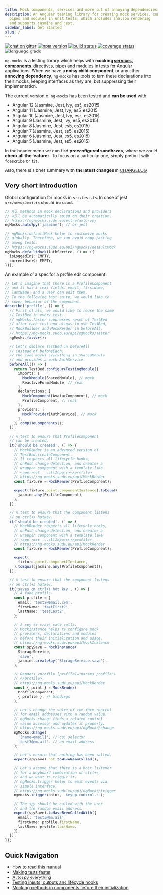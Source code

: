 ```yaml
---
title: Mock components, services and more out of annoying dependencies in Angular tests
description: An Angular testing library for creating mock services, components, directives,
  pipes and modules in unit tests, which includes shallow rendering
  and supports jasmine and jest.
sidebar_label: Get started
slug: /
---
```


[![chat on gitter](https://img.shields.io/gitter/room/ike18t/ng-mocks)](https://gitter.im/ng-mocks/community)
[![npm version](https://img.shields.io/npm/v/ng-mocks)](https://www.npmjs.com/package/ng-mocks)
[![build status](https://img.shields.io/travis/ike18t/ng-mocks/master)](https://travis-ci.org/github/ike18t/ng-mocks/branches)
[![coverage status](https://img.shields.io/coveralls/github/ike18t/ng-mocks/master)](https://coveralls.io/github/ike18t/ng-mocks?branch=master)
[![language grade](https://img.shields.io/lgtm/grade/javascript/g/ike18t/ng-mocks)](https://lgtm.com/projects/g/ike18t/ng-mocks/context:javascript)

`ng-mocks` is a testing library which helps with
**mocking [services](api/MockService.md),
[components](api/MockComponent.md)**,
[directives](api/MockDirective.md),
[pipes](api/MockPipe.md) and
[modules](api/MockModule.md)
in tests for Angular applications.
When we have a **noisy child component**,
or any other **annoying dependency**,
`ng-mocks` has tools to turn these declarations into their mocks,
keeping interfaces as they are, but suppressing their implementation.

The current version of `ng-mocks` has been tested and **can be used** with:

- Angular 12 (Jasmine, Jest, Ivy, es5, es2015)
- Angular 11 (Jasmine, Jest, Ivy, es5, es2015)
- Angular 10 (Jasmine, Jest, Ivy, es5, es2015)
- Angular 9 (Jasmine, Jest, Ivy, es5, es2015)
- Angular 8 (Jasmine, Jest, es5, es2015)
- Angular 7 (Jasmine, Jest, es5, es2015)
- Angular 6 (Jasmine, Jest, es5, es2015)
- Angular 5 (Jasmine, Jest, es5, es2015)

In the header menu we can find **preconfigured sandboxes**, where we could **check all the features**.
To focus on a particular one, simply prefix it with `fdescribe` or `fit`.

Also, there is a brief summary with **the latest changes** in [CHANGELOG](https://github.com/ike18t/ng-mocks/blob/master/CHANGELOG.md).

## Very short introduction

Global configuration for mocks in `src/test.ts`.
In case of jest `src/setupJest.ts` should be used.

```ts title="src/test.ts"
// All methods in mock declarations and providers
// will be automatically spied on their creation.
// https://ng-mocks.sudo.eu/extra/auto-spy
ngMocks.autoSpy('jasmine'); // or jest

// ngMocks.defaultMock helps to customize mocks
// globally. Therefore, we can avoid copy-pasting
// among tests.
// https://ng-mocks.sudo.eu/api/ngMocks/defaultMock
ngMocks.defaultMock(AuthService, () => ({
  isLoggedIn$: EMPTY,
  currentUser$: EMPTY,
}));
```

An example of a spec for a profile edit component.

```ts title="src/profile.component.spec.ts"
// Let's imagine that there is a ProfileComponent
// and it has 3 text fields: email, firstName,
// lastName, and a user can edit them.
// In the following test suite, we would like to
// cover behavior of the component.
describe('profile', () => {
  // First of all, we would like to reuse the same
  // TestBed in every test.
  // ngMocks.faster suppresses reset of TestBed
  // after each test and allows to use TestBed,
  // MockBuilder and MockRender in beforeAll.
  // https://ng-mocks.sudo.eu/api/ngMocks/faster
  ngMocks.faster();

  // Let's declare TestBed in beforeAll
  // instead of beforeEach.
  // The code mocks everything in SharedModule
  // and provides a mock AuthService.
  beforeAll(() => {
    return TestBed.configureTestingModule({
      imports: [
        MockModule(SharedModule), // mock
        ReactiveFormsModule, // real
      ],
      declarations: [
        MockComponent(AvatarComponent), // mock
        ProfileComponent, // real
      ],
      providers: [
        MockProvider(AuthService), // mock
      ],
    }).compileComponents();
  });

  // A test to ensure that ProfileComponent
  // can be created.
  it('should be created', () => {
    // MockRender is an advanced version of
    // TestBed.createComponent.
    // It respects all lifecycle hooks,
    // onPush change detection, and creates a
    // wrapper component with a template like
    // <app-root ...allInputs></profile>
    // https://ng-mocks.sudo.eu/api/MockRender
    const fixture = MockRender(ProfileComponent);

    expect(fixture.point.componentInstance).toEqual(
      jasmine.any(ProfileComponent),
    );
  });

  // A test to ensure that the component listens
  // on ctrl+s hotkey.
  it('should be created', () => {
    // MockRender respects all lifecycle hooks,
    // onPush change detection, and creates a
    // wrapper component with a template like
    // <app-root ...allInputs></profile>
    // https://ng-mocks.sudo.eu/api/MockRender
    const fixture = MockRender(ProfileComponent);

    expect(
      fixture.point.componentInstance,
    ).toEqual(jasmine.any(ProfileComponent));
  });

  // A test to ensure that the component listens
  // on ctrl+s hotkey.
  it('saves on ctrl+s hot key', () => {
    // A fake profile.
    const profile = {
      email: 'test2@email.com',
      firstName: 'testFirst2',
      lastName: 'testLast2',
    };

    // A spy to track save calls.
    // MockInstance helps to configure mock
    // providers, declarations and modules
    // before their initialization and usage.
    // https://ng-mocks.sudo.eu/api/MockInstance
    const spySave = MockInstance(
      StorageService,
      'save',
      jasmine.createSpy('StorageService.save'),
    );

    // Renders <profile [profile]="params.profile">
    // </profile>.
    // https://ng-mocks.sudo.eu/api/MockRender
    const { point } = MockRender(
      ProfileComponent,
      { profile }, // bindings
    );

    // Let's change the value of the form control
    // for email addresses with a random value.
    // ngMocks.change finds a related control
    // value accessor and updates it properly.
    // https://ng-mocks.sudo.eu/api/ngMocks/change
    ngMocks.change(
      '[name=email]', // css selector
      'test3@em.ail', // an email address
    );

    // Let's ensure that nothing has been called.
    expect(spySave).not.toHaveBeenCalled();

    // Let's assume that there is a host listener
    // for a keyboard combination of ctrl+s,
    // and we want to trigger it.
    // ngMocks.trigger helps to emit events via
    // simple interface.
    // https://ng-mocks.sudo.eu/api/ngMocks/trigger
    ngMocks.trigger(point, 'keyup.control.s');

    // The spy should be called with the user
    // and the random email address.
    expect(spySave).toHaveBeenCalledWith({
      email: 'test3@em.ail',
      firstName: profile.firstName,
      lastName: profile.lastName,
    });
  });
});
```

## Quick Navigation

- [How to read this manual](./tl-dr.md)
- [Making tests faster](./api/ngMocks/faster.md)
- [Autospy everything](./extra/auto-spy.md)
- [Testing inputs, outputs and lifecycle hooks](./api/MockRender.md)
- [Mocking methods in components before their initialization](./api/MockInstance.md)
